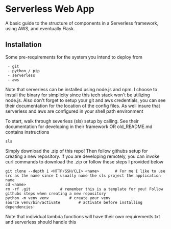 # Serverless Web App

A basic guide to the structure of components in a Serverless framework, using AWS, and eventually Flask.

## Installation

Some pre-requirements for the system you intend to deploy from

```
 - git
 - python / pip
 - serverless
 - aws
```

Note that serverless can be installed using node.js and npm. I choose to install the binary for simplicity since this tech stack won't be utilizing node.js.
Also don't forget to setup your git and aws credentials, you can see their documentation for the location of the config files.
As well insure that serverless and aws are configured in your shell path environment

To start, walk through severless (sls) setup by calling. See their documentation for developing in their framework OR old_README.md contains instructions

```sls```

Simply download the .zip of this repo! Then follow githubs setup for creating a new repository. If you are developing remotely, you can invoke curl commands to download the .zip or follow these steps I provided below

```
git clone --depth 1 <HTTP/SSH/CLI> <name>		# For me I like to use src as the name since I usually name the sls project the application name
cd <name>
rm -rf .git				# remember this is a template for you! Follow githubs steps when creating a new repository
python -m venv venv			# create your venv
source venv/bin/activate		# activate before installing dependencies!
```

Note that individual lambda functions will have their own requirements.txt and serverless should handle this